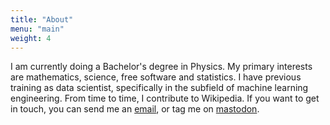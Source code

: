 ```yaml
---
title: "About"
menu: "main"
weight: 4
---
```


I am currently doing a Bachelor's degree in Physics. My primary interests are mathematics, science, free software and statistics. I have previous training as data scientist, specifically in the subfield of machine learning engineering. From time to time, I contribute to Wikipedia. If you want to get in touch, you can send me an [email](mailto:trigo@inventati.org), or tag me on [mastodon](https://scicomm.xyz/@tunjan).
